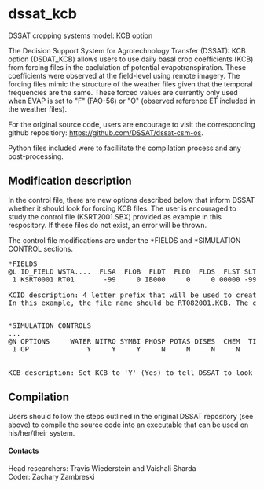 # dssat_kcb
DSSAT cropping systems model: KCB option

The Decision Support System for Agrotechnology Transfer (DSSAT): KCB option (DSDAT_KCB) allows users to use daily basal crop coefficients (KCB) from forcing files in the caclulation of potential evapotranspiration. These coefficients were observed at the field-level using remote imagery. The forcing files mimic the structure of the weather files given that the temporal frequencies are the same. These forced values are currently only used when EVAP is set to "F" (FAO-56) or "O" (observed reference ET included in the weather files). </br>

For the original source code, users are encourage to visit the corresponding github repositiory: https://github.com/DSSAT/dssat-csm-os.  </br>

Python files included were to facillitate the compilation process and any post-processing. </br>

## Modification description ##

In the control file, there are new options described below that inform DSSAT whether it should look for forcing KCB files. The user is encouraged to study the control file (KSRT2001.SBX) provided as example in this respository. If these files do not exist, an error will be thrown. </br>

The control file modifications are under the *FIELDS and *SIMULATION CONTROL sections.

<pre>
*FIELDS 
@L ID_FIELD WSTA....  FLSA  FLOB  FLDT  FLDD  FLDS  FLST SLTX  SLDP  ID_SOIL    KCID
 1 KSRT0001 RT01       -99     0 IB000     0     0 00000 -99    180  KSFC000004 RT08 </br>
KCID description: 4 letter prefix that will be used to create path to the file. These files must have the extension "KCB". 
In this example, the file name should be RT082001.KCB. The characters after the first four match the weather file.

</pre>

<pre>
*SIMULATION CONTROLS 
...
@N OPTIONS     WATER NITRO SYMBI PHOSP POTAS DISES  CHEM  TILL   CO2   KCB 
 1 OP              Y     Y     Y     N     N     N     N     Y     M     N </br>
 
KCB description: Set KCB to 'Y' (Yes) to tell DSSAT to look for KCB files. The default value is "N" (No). 
</pre>

## Compilation ##

Users should follow the steps outlined in the original DSSAT repository (see above) to compile the source code into an executable that can be used on his/her/their system.

#### Contacts

Head researchers: Travis Wiederstein and Vaishali Sharda </br>
Coder: Zachary Zambreski
